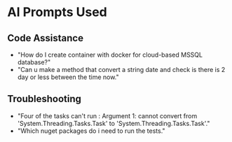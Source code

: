 # AI Prompts Used

## Code Assistance
- "How do I create container with docker for cloud-based MSSQL database?"
- "Can u make a method that convert a string date and check is there is 2 day or less between the time now."

## Troubleshooting
- "Four of the tasks can't run : Argument 1: cannot convert from 'System.Threading.Tasks.Task' to 'System.Threading.Tasks.Task<int>'."
- "Which nuget packages do i need to run the tests."
